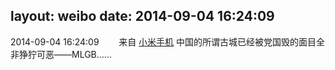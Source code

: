layout: weibo
date: 2014-09-04 16:24:09
---
2014-09-04 16:24:09  &nbsp;&nbsp;&nbsp;&nbsp;&nbsp;&nbsp; 来自 <a href="http://app.weibo.com/t/feed/22zMnn" rel="nofollow">小米手机</a>
中国的所谓古城已经被党国毁的面目全非狰狞可恶——MLGB…… ​​​
